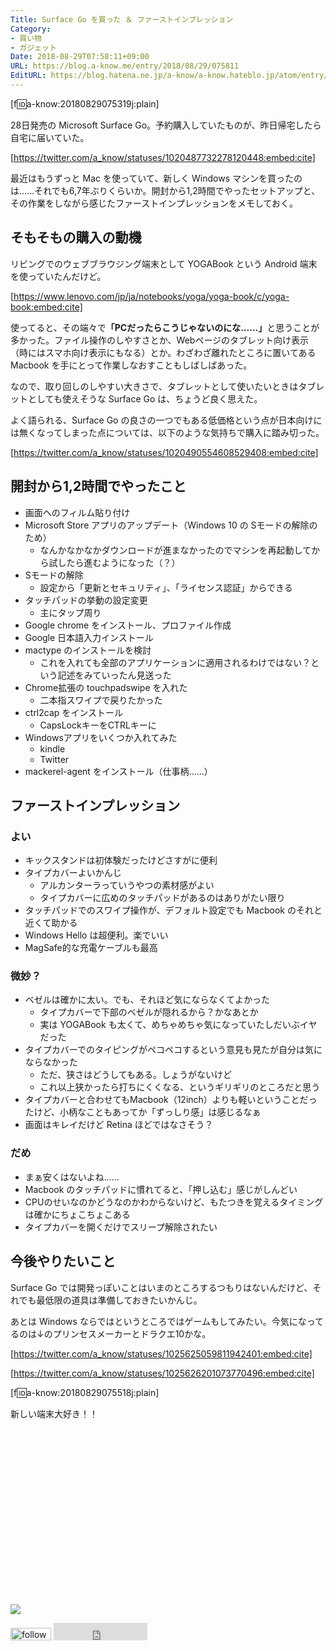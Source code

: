 ```yaml
---
Title: Surface Go を買った ＆ ファーストインプレッション
Category:
- 買い物
- ガジェット
Date: 2018-08-29T07:58:11+09:00
URL: https://blog.a-know.me/entry/2018/08/29/075811
EditURL: https://blog.hatena.ne.jp/a-know/a-know.hateblo.jp/atom/entry/10257846132615489845
---
```


[f:id:a-know:20180829075319j:plain]

28日発売の Microsoft Surface Go。予約購入していたものが、昨日帰宅したら自宅に届いていた。



[https://twitter.com/a_know/statuses/1020487732278120448:embed:cite]




<!-- more -->




最近はもうずっと Mac を使っていて、新しく Windows マシンを買ったのは......それでも6,7年ぶりくらいか。開封から1,2時間でやったセットアップと、その作業をしながら感じたファーストインプレッションをメモしておく。

## そもそもの購入の動機
リビングでのウェブブラウジング端末として YOGABook という Android 端末を使っていたんだけど。



[https://www.lenovo.com/jp/ja/notebooks/yoga/yoga-book/c/yoga-book:embed:cite]



使ってると、その端々で<b>「PCだったらこうじゃないのにな......」</b>と思うことが多かった。ファイル操作のしやすさとか、Webページのタブレット向け表示（時にはスマホ向け表示にもなる）とか。わざわざ離れたところに置いてある Macbook を手にとって作業しなおすこともしばしばあった。


なので、取り回しのしやすい大きさで、タブレットとして使いたいときはタブレットとしても使えそうな Surface Go は、ちょうど良く思えた。


よく語られる、Surface Go の良さの一つでもある低価格という点が日本向けには無くなってしまった点については、以下のような気持ちで購入に踏み切った。



[https://twitter.com/a_know/statuses/1020490554608529408:embed:cite]




## 開封から1,2時間でやったこと
- 画面へのフィルム貼り付け
- Microsoft Store アプリのアップデート（Windows 10 の Sモードの解除のため）
    - なんかなかなかダウンロードが進まなかったのでマシンを再起動してから試したら進むようになった（？）
- Sモードの解除
    - 設定から「更新とセキュリティ」、「ライセンス認証」からできる
- タッチパッドの挙動の設定変更
    - 主にタップ周り
- Google chrome をインストール、プロファイル作成
- Google 日本語入力インストール
- mactype のインストールを検討
    - これを入れても全部のアプリケーションに適用されるわけではない？という記述をみていったん見送った
- Chrome拡張の touchpadswipe を入れた
    - 二本指スワイプで戻りたかった
- ctrl2cap をインストール
    - CapsLockキーをCTRLキーに
- Windowsアプリをいくつか入れてみた
    - kindle
    - Twitter
- mackerel-agent をインストール（仕事柄......）

## ファーストインプレッション
### よい
- キックスタンドは初体験だったけどさすがに便利
- タイプカバーよいかんじ
    - アルカンターラっていうやつの素材感がよい
    - タイプカバーに広めのタッチパッドがあるのはありがたい限り
- タッチパッドでのスワイプ操作が、デフォルト設定でも Macbook のそれと近くて助かる
- Windows Hello は超便利。楽でいい
- MagSafe的な充電ケーブルも最高

### 微妙？
- ベゼルは確かに太い。でも、それほど気にならなくてよかった
    - タイプカバーで下部のベゼルが隠れるから？かなあとか
    - 実は YOGABook も太くて、めちゃめちゃ気になっていたしだいぶイヤだった
- タイプカバーでのタイピングがペコペコするという意見も見たが自分は気にならなかった
    - ただ、狭さはどうしてもある。しょうがないけど
    - これ以上狭かったら打ちにくくなる、というギリギリのところだと思う
- タイプカバーと合わせてもMacbook（12inch）よりも軽いということだったけど、小柄なこともあってか「ずっしり感」は感じるなぁ
- 画面はキレイだけど Retina ほどではなさそう？


### だめ
- まぁ安くはないよね......
- Macbook のタッチパッドに慣れてると、「押し込む」感じがしんどい
- CPUのせいなのかどうなのかわからないけど、もたつきを覚えるタイミングは確かにちょこちょこある
- タイプカバーを開くだけでスリープ解除されたい



## 今後やりたいこと
Surface Go では開発っぽいことはいまのところするつもりはないんだけど、それでも最低限の道具は準備しておきたいかんじ。


あとは Windows ならではというところではゲームもしてみたい。今気になってるのは↓のプリンセスメーカーとドラクエ10かな。


[https://twitter.com/a_know/statuses/1025625059811942401:embed:cite]

[https://twitter.com/a_know/statuses/1025626201073770496:embed:cite]


[f:id:a-know:20180829075518j:plain]


新しい端末大好き！！



<div>
<br>
<script async src="//pagead2.googlesyndication.com/pagead/js/adsbygoogle.js"></script>
<!-- article-bottom2 -->
<ins class="adsbygoogle"
     style="display:inline-block;width:300px;height:250px"
     data-ad-client="ca-pub-3463034538369189"
     data-ad-slot="5274552934"></ins>
<script>
(adsbygoogle = window.adsbygoogle || []).push({});
</script>

<a href="https://bit.ly/grass-graph" target='blank' rel="nofollow"><img src="https://cdn-ak.f.st-hatena.com/images/fotolife/a/a-know/20170405/20170405220342.png"></a>
<br>
</div>

<div>
<a href='https://cloud.feedly.com/#subscription%2Ffeed%2Fhttp%3A%2F%2Fblog.a-know.me%2Ffeed'  target='blank'><img id='feedlyFollow' src='https://s3.feedly.com/img/follows/feedly-follow-rectangle-volume-small_2x.png' alt='follow us in feedly' width='65' height='20'></a>



<iframe src="https://blog.hatena.ne.jp/a-know/a-know.hateblo.jp/subscribe/iframe" allowtransparency="true" frameborder="0" scrolling="no" width="150" height="28"></iframe>
</div>



<script src="https://moshi-moshi.moshimo.works/moshimoshi/a_know_blog/2018-08-29-075811?title=Surface%20Go%20%e3%82%92%e8%b2%b7%e3%81%a3%e3%81%9f%20%ef%bc%86%20%e3%83%95%e3%82%a1%e3%83%bc%e3%82%b9%e3%83%88%e3%82%a4%e3%83%b3%e3%83%97%e3%83%ac%e3%83%83%e3%82%b7%e3%83%a7%e3%83%b3"></script>
